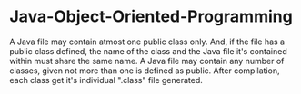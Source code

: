 # Java-Object-Oriented-Programming

A Java file may contain atmost one public class only. And, if the file has a public class defined, the name of the class and the Java file it's contained within must share the same name.
A Java file may contain any number of classes, given not more than one is defined as public. After compilation, each class get it's individual ".class" file generated.

